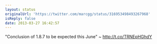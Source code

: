 ```yaml
---
layout: status
originalUrl: 'https://twitter.com/marcgg/status/316953498493267968'
isReply: false
date: 2013-03-27 16:42:57
---
```


"Conclusion of 1.8.7 to be expected this June" ~ http://t.co/TRNEpHGhdY
